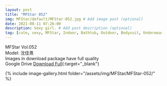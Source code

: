 ```yaml
---
layout: post
title: "MFStar 052"
img: MFStar/default/MFStar-052.jpg # Add image post (optional)
date: 2021-08-11 07:26:00
description: Sexy girl. # Add post description (optional)
tag: [cute, sexy, MFStar, Indoor, Bathtub, Outdoor, Bodysuit, Underwear, Cosplay, Big Tits, Tattoo, CHINAGIRLS]
---
```

MFStar Vol.052  
Model: 沈佳熹  
Images in download package have full quality                    
Google Drive [Download Full](http://gestyy.com/eoZzdv){:target="_blank"}

{% include image-gallery.html folder="/assets/img/MFStar/MFStar-052/" %}
